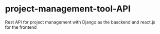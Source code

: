 # project-management-tool-API
Rest API for project management with Django as the basckend and react.js for the frontend
